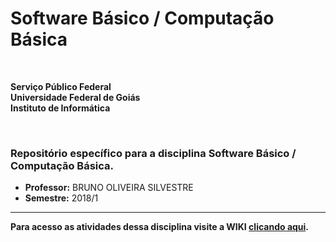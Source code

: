 # Software Básico / Computação Básica

&nbsp;

**Serviço Público Federal**  
**Universidade Federal de Goiás**  
**Instituto de Informática**  

&nbsp;

### Repositório específico para a disciplina Software Básico / Computação Básica.

* **Professor:**  BRUNO OLIVEIRA SILVESTRE
* **Semestre:** 2018/1

***

**Para acesso as atividades dessa disciplina visite a WIKI [clicando aqui](https://github.com/antoni-s/Computacao-Basica/wiki).**
